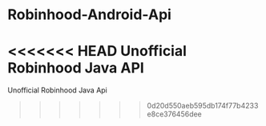 # Robinhood-Android-Api
<<<<<<< HEAD
Unofficial Robinhood Java API
=======
Unofficial Robinhood Java Api
>>>>>>> 0d20d550aeb595db174f77b4233e8ce376456dee

